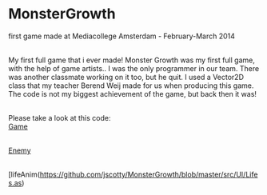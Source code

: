 # MonsterGrowth
first game made at Mediacollege Amsterdam - February-March 2014<br><br>

My first full game that i ever made!
Monster Growth was my first full game, with the help of game artists.. 
I was the only programmer in our team. There was another classmate working on it too, but he quit.
I used a Vector2D class that my teacher Berend Weij made for us when producing this game. 
The code is not my biggest achievement of the game, but back then it was!<br><br>

Please take a look at this code:<br>
[Game](https://github.com/jscotty/MonsterGrowth/blob/master/src/Game.as)<br><br>

[Enemy](https://github.com/jscotty/MonsterGrowth/blob/master/src/Enemy/Enemys.as)<br><br>

[lifeAnim(https://github.com/jscotty/MonsterGrowth/blob/master/src/UI/Lifes.as)


